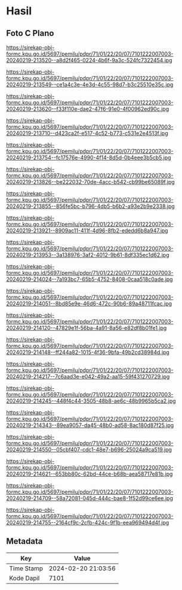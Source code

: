 # Hasil

## Foto C Plano

https://sirekap-obj-formc.kpu.go.id/5697/pemilu/pdpr/71/01/22/20/07/7101222007003-20240219-213520--a8d2f465-0224-4b6f-9a3c-524fc7322454.jpg

https://sirekap-obj-formc.kpu.go.id/5697/pemilu/pdpr/71/01/22/20/07/7101222007003-20240219-213549--ce1a4c3e-4e3d-4c55-98d7-b3c25510e35c.jpg

https://sirekap-obj-formc.kpu.go.id/5697/pemilu/pdpr/71/01/22/20/07/7101222007003-20240219-213620--f33f110e-dae2-47f6-91e0-4f00962ed90c.jpg

https://sirekap-obj-formc.kpu.go.id/5697/pemilu/pdpr/71/01/22/20/07/7101222007003-20240219-213710--d423ca2f-e517-4c52-b773-c531e2e4513f.jpg

https://sirekap-obj-formc.kpu.go.id/5697/pemilu/pdpr/71/01/22/20/07/7101222007003-20240219-213754--fc17576e-4990-4f14-8d5d-0b4eee3b5cb5.jpg

https://sirekap-obj-formc.kpu.go.id/5697/pemilu/pdpr/71/01/22/20/07/7101222007003-20240219-213826--be222032-70de-4acc-b542-cb99be65089f.jpg

https://sirekap-obj-formc.kpu.go.id/5697/pemilu/pdpr/71/01/22/20/07/7101222007003-20240219-213855--856fe5bc-b796-4db5-b6b2-a93e2b9e2338.jpg

https://sirekap-obj-formc.kpu.go.id/5697/pemilu/pdpr/71/01/22/20/07/7101222007003-20240219-213921--8909ac11-411f-4d96-8fb2-ededd6b8a947.jpg

https://sirekap-obj-formc.kpu.go.id/5697/pemilu/pdpr/71/01/22/20/07/7101222007003-20240219-213953--3a138976-3af2-4012-9b61-8df335ec1d62.jpg

https://sirekap-obj-formc.kpu.go.id/5697/pemilu/pdpr/71/01/22/20/07/7101222007003-20240219-214024--7a193bc7-65b5-4752-8408-0caa518c0ade.jpg

https://sirekap-obj-formc.kpu.go.id/5697/pemilu/pdpr/71/01/22/20/07/7101222007003-20240219-214051--8bd85e9e-46d6-472c-90b6-89a48711fcac.jpg

https://sirekap-obj-formc.kpu.go.id/5697/pemilu/pdpr/71/01/22/20/07/7101222007003-20240219-214120--47829e1f-56ba-4a91-8a56-e82df8b01fe1.jpg

https://sirekap-obj-formc.kpu.go.id/5697/pemilu/pdpr/71/01/22/20/07/7101222007003-20240219-214148--ff244a82-1015-4f36-9bfa-49b2cd38984d.jpg

https://sirekap-obj-formc.kpu.go.id/5697/pemilu/pdpr/71/01/22/20/07/7101222007003-20240219-214217--7c6aad3e-e042-49a2-aa15-59f431270729.jpg

https://sirekap-obj-formc.kpu.go.id/5697/pemilu/pdpr/71/01/22/20/07/7101222007003-20240219-214245--448f4c44-3505-48b8-ae6c-48b9965b5ca2.jpg

https://sirekap-obj-formc.kpu.go.id/5697/pemilu/pdpr/71/01/22/20/07/7101222007003-20240219-214343--89ea9057-da45-48b0-ad58-8ac180d87f25.jpg

https://sirekap-obj-formc.kpu.go.id/5697/pemilu/pdpr/71/01/22/20/07/7101222007003-20240219-214550--05cbf407-cdc1-48e7-b696-25024a9ca519.jpg

https://sirekap-obj-formc.kpu.go.id/5697/pemilu/pdpr/71/01/22/20/07/7101222007003-20240219-214621--653bb80c-62bd-44ce-b68b-aea58717e81b.jpg

https://sirekap-obj-formc.kpu.go.id/5697/pemilu/pdpr/71/01/22/20/07/7101222007003-20240219-214709--58a72081-045d-444c-bae8-1f52d99ce6ee.jpg

https://sirekap-obj-formc.kpu.go.id/5697/pemilu/pdpr/71/01/22/20/07/7101222007003-20240219-214755--2164cf9c-2cfb-424c-9f1b-eea969494d4f.jpg


## Metadata

| Key        | Value               |
| ---------- | ------------------- |
| Time Stamp | 2024-02-20 21:03:56 |
| Kode Dapil | 7101                |



